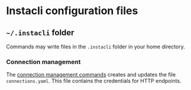 # Instacli configuration files

## `~/.instacli` folder

Commands may write files in the `.instacli` folder in your home directory.

### Connection management

The [connection management commands](../commands/README.md#manage-connection-credentials) creates and updates the
file `connections.yaml`. This file contains the credentials for HTTP endpoints.  
